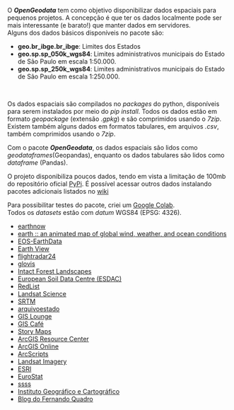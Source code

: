 O **_OpenGeodata_** tem como objetivo disponibilizar dados espaciais para pequenos projetos. A concepção é que ter os
dados localmente pode ser mais interessante (e barato!) que manter dados em servidores.\
Alguns dos dados básicos disponíveis no pacote são:

- **geo.br_ibge.br_ibge**: Limites dos Estados
- **geo.sp.sp_050k_wgs84**: Limites administrativos municipais do Estado de São Paulo em escala 1:50.000.
- **geo.sp.sp_250k_wgs84**: Limites administrativos municipais do Estado de São Paulo em escala 1:250.000.

<br>

Os dados espaciais são compilados no _packages_ do python, disponíveis para serem instalados por meio do _pip install_.
Todos os dados estão em formato _geopackage_ (extensão _.gpkg_) e são comprimidos usando o _7zip_. Existem também alguns
dados em formatos tabulares, em arquivos _.csv_, também comprimidos usando o _7zip_.

Com o pacote **_OpenGeodata_**, os dados espaciais são lidos como _geodataframes_(Geopandas), enquanto os dados
tabulares são lidos como _dataframe_ (Pandas).

O projeto disponibiliza poucos dados, tendo em vista a limitação de 100mb do repositório oficial [PyPi](https://pypi.org/). É possível
acessar outros dados instalando pacotes adicionais listados no [wiki](./wiki/Databases.md)

Para possibilitar testes do pacote, criei
um [Google Colab](https://colab.research.google.com/drive/1s_w9t599OstJ0KS99NusH2EVGYa5twMh?usp=sharing).<br>
Todos os _datasets_ estão com _datum_ WGS84 (EPSG: 4326).

- [earthnow](https://earthnow.usgs.gov/observer/?sessionId=8e5a1e6dd8f15ef0eb3cb4c8bbf725928507)
- [earth :: an animated map of global wind, weather, and ocean conditions](http://earth.nullschool.net/#current%2Fwind%2Fsurface%2Flevel%2Forthographic%3D46.17%2C5.18%2C248)
- [EOS-EarthData](https://eos-earthdata.sr.unh.edu/)
- [Earth View](http://earthview.withgoogle.com/)
- [flightradar24](http://www.flightradar24.com/)
- [glovis](http://glovis.usgs.gov/)
- [Intact Forest Landscapes](http://www.intactforests.org/)
- [European Soil Data Centre (ESDAC)](https://esdac.jrc.ec.europa.eu/)
- [RedList](https://www.iucnredlist.org/)
- [Landsat Science](https://landsat.gsfc.nasa.gov/)
- [SRTM](http://srtm.csi.cgiar.org/SELECTION/inputCoord.asp)
- [arquivoestado](http://www.arquivoestado.sp.gov.br/web/digitalizado/cartografico/documentos_cartograficos)
- [GIS Lounge](https://www.gislounge.com/)
- [GIS Café](http://www.giscafe.com/)
- [Story Maps](https://storymaps.arcgis.com/)
- [ArcGIS Resource Center](https://resources.arcgis.com/en/help/)
- [ArcGIS Online](http://www.arcgis.com/home/)
- [ArcScripts](http://arcscripts.esri.com/)
- [Landsat Imagery](http://www.esri.com/software/landsat-imagery)
- [ESRI](http://www.esri.com/)
- [EuroStat](https://ec.europa.eu/eurostat/web/main/home)
- [ssss](http://datageo.casamilitar.sp.gov.br/geonetworkgrd/srv/por/catalog.search#/home)
- [Instituto Geográfico e Cartográfico](http://www.igc.sp.gov.br/)
- [Blog do Fernando Quadro](https://www.fernandoquadro.com.br/)
